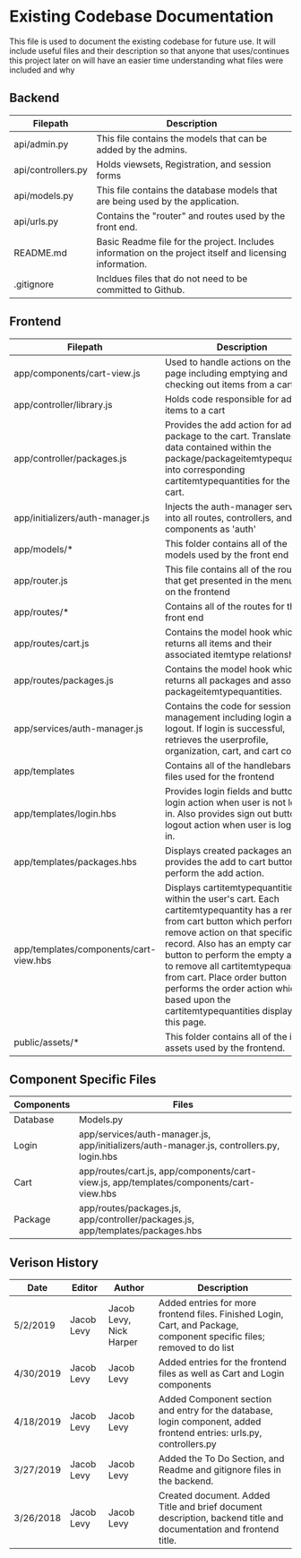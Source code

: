# Existing Codebase Documentation
This file is used to document the existing codebase for future use. It will include useful files and their description so that
anyone that uses/continues this project later on will have an easier time understanding what files were included and why

## Backend
Filepath | Description
---------|-------------
api/admin.py | This file contains the models that can be added by the admins.
api/controllers.py | Holds viewsets, Registration, and session forms
api/models.py  | This file contains the database models that are being used by the application.  
api/urls.py | Contains the "router" and routes used by the front end.
README.md | Basic Readme file for the project. Includes information on the project itself and licensing information.
.gitignore | Incldues files that do not need to be committed to Github.

## Frontend
Filepath | Description
---------|-------------
app/components/cart-view.js | Used to handle actions on the cart page including emptying and checking out items from a cart
app/controller/library.js | Holds code responsible for adding items to a cart
app/controller/packages.js | Provides the add action for adding a package to the cart. Translates the data contained within the package/packageitemtypequantities into corresponding cartitemtypequantities for the user's cart.
app/initializers/auth-manager.js | Injects the auth-manager service into all routes, controllers, and components as 'auth'
app/models/* | This folder contains all of the models used by the front end
app/router.js | This file contains all of the routes that get presented in the menu bar on the frontend
app/routes/* | Contains all of the routes for the front end
app/routes/cart.js | Contains the model hook which returns all items and their associated itemtype relationships.
app/routes/packages.js | Contains the model hook which returns all packages and associated packageitemtypequantities.
app/services/auth-manager.js | Contains the code for session management including login and logout. If login is successful, retrieves the userprofile, organization, cart, and cart contents
app/templates | Contains all of the handlebars (.hbs) files used for the frontend
app/templates/login.hbs | Provides login fields and button for login action when user is not logged in. Also provides sign out button for logout action when user is logged in.
app/templates/packages.hbs | Displays created packages and provides the add to cart button to perform the add action.
app/templates/components/cart-view.hbs | Displays cartitemtypequantities within the user's cart. Each cartitemtypequantity has a remove from cart button which performs the remove action on that specific record. Also has an empty cart button to perform the empty action to remove all cartitemtypequantities from cart. Place order button performs the order action which is based upon the cartitemtypequantities displayed on this page.
public/assets/* | This folder contains all of the image assets used by the frontend.


## Component Specific Files
Components | Files
---------|-------------
Database | Models.py
Login | app/services/auth-manager.js, app/initializers/auth-manager.js, controllers.py, login.hbs 
Cart | app/routes/cart.js, app/components/cart-view.js, app/templates/components/cart-view.hbs
Package | app/routes/packages.js, app/controller/packages.js, app/templates/packages.hbs


## Verison History
 Date | Editor | Author|Description
------------|--------|----|---------
5/2/2019 | Jacob Levy | Jacob Levy, Nick Harper | Added entries for more frontend files. Finished Login, Cart, and Package, component specific files; removed to do list
4/30/2019 | Jacob Levy | Jacob Levy | Added entries for the frontend files as well as Cart and Login components
4/18/2019 | Jacob Levy | Jacob Levy | Added Component section and entry for the database, login component, added frontend entries: urls.py, controllers.py 
3/27/2019 | Jacob Levy | Jacob Levy |Added the To Do Section, and Readme and gitignore files in the backend.
3/26/2018 | Jacob Levy | Jacob Levy | Created document. Added Title and brief document description, backend title and documentation and frontend title.
